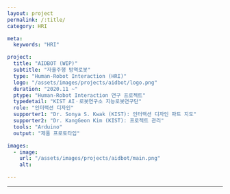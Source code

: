 ```yaml
---
layout: project
permalink: /:title/
category: HRI

meta:
  keywords: "HRI"

project:
  title: "AIDBOT (WIP)"
  subtitle: "자율주행 방역로봇"
  type: "Human-Robot Interaction (HRI)"
  logo: "/assets/images/projects/aidbot/logo.png"
  duration: "2020.11 ~"
  ptype: "Human-Robot Interaction 연구 프로젝트"
  typedetail: "KIST AIㆍ로봇연구소 지능로봇연구단"
  role: "인터랙션 디자인"
  supporter1: "Dr. Sonya S. Kwak (KIST): 인터랙션 디자인 파트 지도"
  supporter2: "Dr. KangGeon Kim (KIST): 프로젝트 관리"
  tools: "Arduino"
  output: "제품 프로토타입"

images:
  - image:
    url: "/assets/images/projects/aidbot/main.png"
    alt:

---
```

---
<br>
